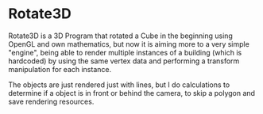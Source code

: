 # Rotate3D

Rotate3D is a 3D Program that rotated a Cube in the beginning using OpenGL and own mathematics, but now it is aiming more to a very simple "engine", being able to render multiple instances of a building (which is hardcoded) by using the same vertex data and performing a transform manipulation for each instance. 

The objects are just rendered just with lines, but I do calculations to determine if a object is in front or behind the camera, to skip a polygon and save rendering resources.

